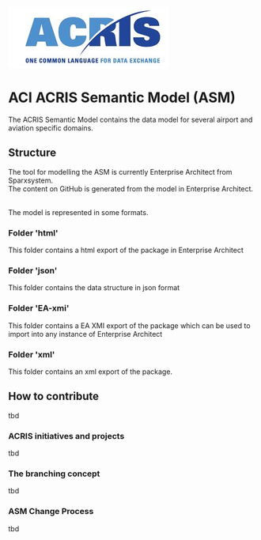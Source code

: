![ACRIS](https://github.com/rogalm/ACRIS/blob/main/Images/ACRISLogo.JPG)

# ACI ACRIS Semantic Model (ASM)

The ACRIS Semantic Model contains the data model for several airport and aviation specific domains.

## Structure

The tool for modelling the ASM is currently Enterprise Architect from Sparxsystem. <br>
The content on GitHub is generated from the model in Enterprise Architect. <br><br>

The model is represented in some formats.

### Folder 'html'
This folder contains a html export of the package in Enterprise Architect

### Folder 'json'
This folder contains the data structure in json format

### Folder 'EA-xmi'
This folder contains a EA XMI export of the package which can be used to import into any instance of Enterprise Architect

### Folder 'xml'
This folder contains an xml export of the package.

## How to contribute

tbd

### ACRIS initiatives and projects

tbd

### The branching concept

tbd

### ASM Change Process

tbd
